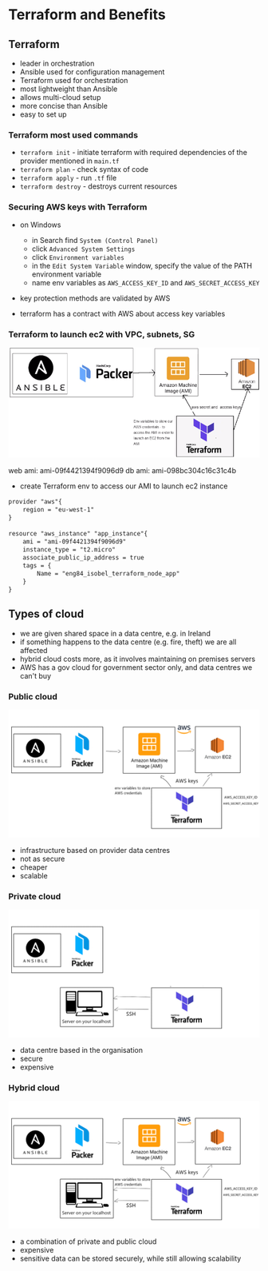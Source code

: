 # Terraform and Benefits

## Terraform
- leader in orchestration
- Ansible used for configuration management
- Terraform used for orchestration
- most lightweight than Ansible
- allows multi-cloud setup
- more concise than Ansible
- easy to set up

### Terraform most used commands
- `terraform init` - initiate terraform with required dependencies of the provider mentioned in `main.tf`
- `terraform plan` - check syntax of code
- `terraform apply` - run `.tf` file
- `terraform destroy` - destroys current resources

### Securing AWS keys with Terraform
- on Windows
  - in Search find `System (Control Panel)`
  - click `Advanced System Settings`
  - click `Environment variables`
  - in the `Edit System Variable` window, specify the value of the PATH environment variable
  - name env variables as `AWS_ACCESS_KEY_ID` and `AWS_SECRET_ACCESS_KEY`

- key protection methods are validated by AWS
- terraform has a contract with AWS about access key variables

### Terraform to launch ec2 with VPC, subnets, SG

![Terraform diagram](terraform_diagram.png)

web ami: ami-09f4421394f9096d9
db ami: ami-098bc304c16c31c4b

- create Terraform env to access our AMI to launch ec2 instance

```
provider "aws"{
    region = "eu-west-1"
}

resource "aws_instance" "app_instance"{
    ami = "ami-09f4421394f9096d9"
    instance_type = "t2.micro"
    associate_public_ip_address = true
    tags = {
        Name = "eng84_isobel_terraform_node_app"
    }
}
```

## Types of cloud
- we are given shared space in a data centre, e.g. in Ireland
- if something happens to the data centre (e.g. fire, theft) we are all affected
- hybrid cloud costs more, as it involves maintaining on premises servers
- AWS has a gov cloud for government sector only, and data centres we can't buy

### Public cloud
![Public cloud diagram](public_cloud.png)
- infrastructure based on provider data centres
- not as secure
- cheaper
- scalable

### Private cloud
![Private cloud diagram](private_cloud.png)
- data centre based in the organisation
- secure
- expensive

### Hybrid cloud
![Hybrid cloud diagram](hybrid_cloud.png)
- a combination of private and public cloud
- expensive
- sensitive data can be stored securely, while still allowing scalability
